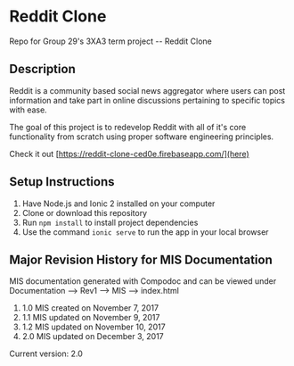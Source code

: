 
# Reddit Clone

Repo for Group 29's 3XA3 term project -- Reddit Clone

## Description
Reddit is a community based social news aggregator where users can post information and take part in online discussions pertaining to specific topics with ease.

The goal of this project is to redevelop Reddit with all of it's core functionality from scratch using proper software engineering principles.

Check it out [https://reddit-clone-ced0e.firebaseapp.com/](here)

## Setup Instructions

1. Have Node.js and Ionic 2 installed on your computer
2. Clone or download this repository
3. Run `npm install` to install project dependencies
4. Use the command `ionic serve` to run the app in your local browser

## Major Revision History for MIS Documentation
MIS documentation generated with Compodoc and can be viewed under Documentation --> Rev1 --> MIS --> index.html

1. 1.0 MIS created on November 7, 2017
2. 1.1 MIS updated on November 9, 2017
3. 1.2 MIS updated on November 10, 2017
4. 2.0 MIS updated on December 3, 2017

Current version: 2.0
